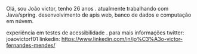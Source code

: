 Olá, sou João victor, tenho 26 anos .
atualmente trabalhando com Java/spring. desenvolvimento de apis web, banco de dados e computação em núvem.


experiência em testes de acessibilidade .
para mais informações
twitter: joaovictorf01
linkedin: https://www.linkedin.com/in/jo%C3%A3o-victor-fernandes-mendes/

